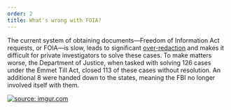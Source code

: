 ```yaml
---
order: 2
title: What's wrong with FOIA?
---
```

The current system of obtaining documents—Freedom of Information Act requests, or FOIA—is slow, leads to significant [over-redaction](http://www.slate.com/blogs/future_tense/2013/10/03/justice_department_guilty_of_overclassifying_documents_internal_audit_finds.html) and makes it difficult for private investigators to solve these cases. To make matters worse, the Department of Justice, when tasked with solving 126 cases under the Emmet Till Act, closed 113 of these cases without resolution. An additional 8 were handed down to the states, meaning the FBI no longer involved itself with them.

<a href="http://imgur.com/Ef0nCQp"><img src="http://i.imgur.com/Ef0nCQp.jpg" title="source: imgur.com" /></a>
